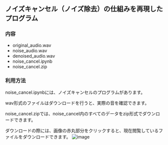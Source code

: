 ## ノイズキャンセル（ノイズ除去）の仕組みを再現したプログラム

### 内容
- original_audio.wav
- noise_audio.wav 
- denoised_audio.wav
- noise_cancel.ipynb
- noise_cancel.zip

### 利用方法
noise_cancel.ipynbには、ノイズキャンセルのプログラムがあります。

wav形式のファイルはダウンロードを行うと、実際の音を確認できます。

noise_cancel.zipでは、noise_cancel内のすべてのデータをzip形式でダウンロードできます。

ダウンロードの際には、画像の赤丸部分をクリックすると、現在閲覧しているファイルをダウンロードできます。
![image](https://github.com/morikazu1119/Others/assets/132887645/738cc232-dc82-4bf5-85c6-ea5907371ef1)
